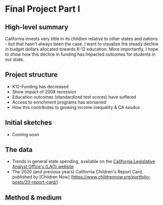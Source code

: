 # Final Project Part I

## High-level summary
California invests very little in its children relative to other states and nations - but that hasn't always been the case. I want to visualize the steady decline in budget dollars allocated towards K-12 education. More importantly, I hope to show how this decline in funding has impacted outcomes for students in our state. 

## Project structure
 - K12-Funding has decreased
 - Show impact of 2008 recession
 - Education outcomes (standardized test scores) have suffered
 - Access to enrichment programs has worsened
 - How this contributes to growing income inequality & CA exodus

## Initial sketches
- Coming soon

## The data
- Trends in general state spending, available on the [California Legislative Analyst Office's (LAO) website](https://lao.ca.gov/PolicyAreas/state-budget/historical-data)
- The 2020 (and previous years) California Children's Report Card, published by [Children Now] (https://www.childrennow.org/portfolio-posts/20-report-card/)

## Method & medium

